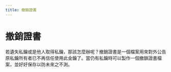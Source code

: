 ```yaml
---
title: 撤銷證書
---
```

# 撤銷證書

若遺失私鑰或是他人取得私鑰，那該怎麼辦呢？撤銷證書是一個檔案用來對外公告原私鑰所有者已不再信任使用此金鑰了。當仍有私鑰時可以製作一個撤鎖證書檔案，並好好保存以防未來之不測。
